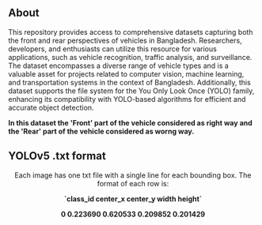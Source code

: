 ## About

<p> This repository provides access to comprehensive datasets capturing both the front and rear perspectives of vehicles in Bangladesh. Researchers, developers, and enthusiasts can utilize this resource for various applications, such as vehicle recognition, traffic analysis, and surveillance. The dataset encompasses a diverse range of vehicle types and is a valuable asset for projects related to computer vision, machine learning, and transportation systems in the context of Bangladesh. Additionally, this dataset supports the file system for the You Only Look Once (YOLO) family, enhancing its compatibility with YOLO-based algorithms for efficient and accurate object detection.
</p>

<b>In this dataset the 'Front' part of the vehicle considered as right way and the 'Rear' part of the vehicle considered as worng way.</b>

## YOLOv5 .txt format

<p align="center">Each image has one txt file with a single line for each bounding box. The format of each row is:</p>
<p align="center"><b>`class_id center_x center_y width height`</b></p>
<p align="center"><b>0 0.223690 0.620533 0.209852 0.201429</b></p>
